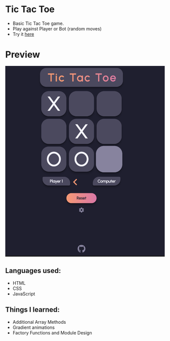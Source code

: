 # Tic Tac Toe

- Basic Tic Tac Toe game.
- Play against Player or Bot (random moves)
- Try it [here](bartbzd.github.io/tic-tac-toe)

# Preview

![app-picture](https://github.com/bartbzd/tic-tac-toe/blob/main/img/pic.png)

## Languages used:

- HTML
- CSS
- JavaScript

## Things I learned:

- Additional Array Methods
- Gradient animations
- Factory Functions and Module Design
